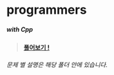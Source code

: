 # programmers
##### with *Cpp*

> **[풀어보기 !](https://programmers.co.kr/learn/challenges)**

  ###### 문제 별 설명은 해당 폴더 안에 있습니다.
